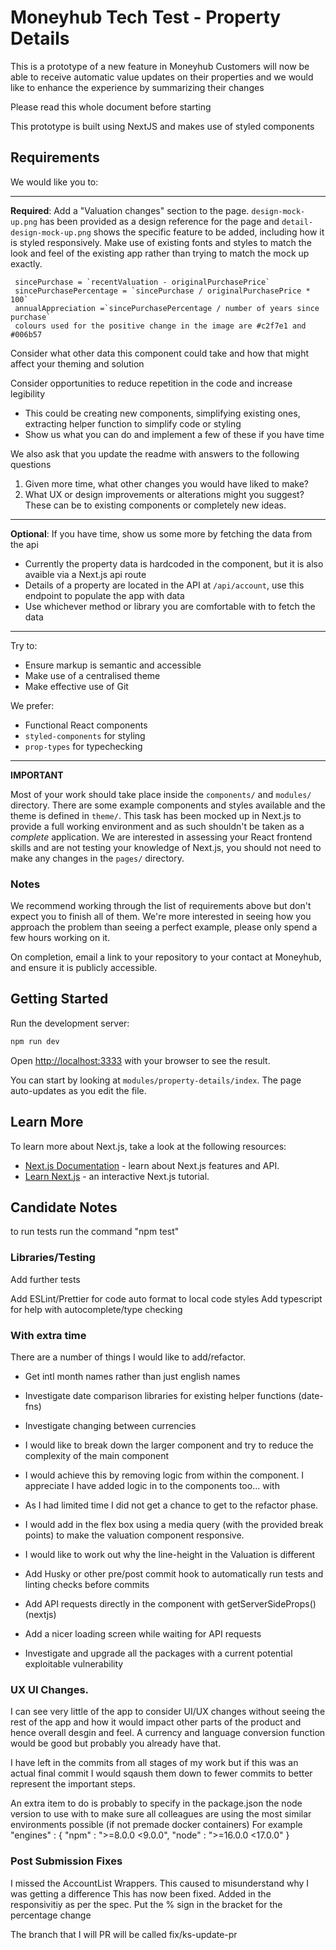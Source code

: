 # Moneyhub Tech Test - Property Details

This is a prototype of a new feature in Moneyhub
Customers will now be able to receive automatic value updates on their properties
and we would like to enhance the experience by summarizing their changes

Please read this whole document before starting

This prototype is built using NextJS and makes use of styled components

## Requirements

We would like you to:

----

**Required**: Add a "Valuation changes" section to the page. `design-mock-up.png` has been provided as a design reference for the page and `detail-design-mock-up.png` shows the specific feature to be added, including how it is styled responsively. Make use of existing fonts and styles to match the look and feel of the existing app rather than trying to match the mock up exactly.

 ```
  sincePurchase = `recentValuation - originalPurchasePrice`
  sincePurchasePercentage = `sincePurchase / originalPurchasePrice * 100`
  annualAppreciation =`sincePurchasePercentage / number of years since purchase`
  colours used for the positive change in the image are #c2f7e1 and #006b57
 ```

Consider what other data this component could take and how that might affect your theming and solution

Consider opportunities to reduce repetition in the code and increase legibility
- This could be creating new components, simplifying existing ones, extracting helper function to simplify code or styling
- Show us what you can do and implement a few of these if you have time

We also ask that you update the readme with answers to the following questions 

1. Given more time, what other changes you would have liked to make?
2. What UX or design improvements or alterations might you suggest? These can be to existing components or completely new ideas.

----

**Optional**: If you have time, show us some more by fetching the data from the api
  - Currently the property data is hardcoded in the component, but it is also avaible via a Next.js api route
  - Details of a property are located in the API at `/api/account`, use this endpoint to populate the app with data
  - Use whichever method or library you are comfortable with to fetch the data

----

Try to:

- Ensure markup is semantic and accessible
- Make use of a centralised theme
- Make effective use of Git

We prefer:

- Functional React components
- `styled-components` for styling
- `prop-types` for typechecking

----

**IMPORTANT**

Most of your work should take place inside the `components/` and `modules/` directory. There are some example components and styles available and the theme is defined in `theme/`. This task has been mocked up in Next.js to provide a full working environment and as such shouldn't be taken as a _complete_ application. We are interested in assessing your React frontend skills and are not testing your knowledge of Next.js, you should not need to make any changes in the `pages/` directory.

### Notes

We recommend working through the list of requirements above but don't expect you to finish all of them. We're more interested in seeing how you approach the problem than seeing a perfect example, please only spend a few hours working on it. 

On completion, email a link to your repository to your contact at Moneyhub, and ensure it is publicly accessible.

## Getting Started

Run the development server:

```bash
npm run dev
```

Open [http://localhost:3333](http://localhost:3333) with your browser to see the result.

You can start by looking at `modules/property-details/index`. The page auto-updates as you edit the file.

## Learn More

To learn more about Next.js, take a look at the following resources:

- [Next.js Documentation](https://nextjs.org/docs) - learn about Next.js features and API.
- [Learn Next.js](https://nextjs.org/learn) - an interactive Next.js tutorial.

## Candidate Notes

to run tests run the command "npm test"

### Libraries/Testing
Add further tests

Add ESLint/Prettier for code auto format to local code styles
Add typescript for help with autocomplete/type checking

### With extra time
There are a number of things I would like to add/refactor.
* Get intl month names rather than just english names
* Investigate date comparison libraries for existing helper functions (date-fns)
* Investigate changing between currencies
* I would like to break down the larger component and try to reduce the complexity of the main component
* I would achieve this by removing logic from within the component. I appreciate I have added logic in to the components too... with 
* As I had limited time I did not get a chance to get to the refactor phase.
* I would add in the flex box using a media query (with the provided break points) to make the valuation component responsive.
* I would like to work out why the line-height in the Valuation is different
* Add Husky or other pre/post commit hook to automatically run tests and linting checks before commits

* Add API requests directly in the component with getServerSideProps() (nextjs)
* Add a nicer loading screen while waiting for API requests
* Investigate and upgrade all the packages with a current potential exploitable vulnerability 

### UX UI Changes.
I can see very little of the app to consider UI/UX changes without seeing the 
rest of the app and how it would impact other parts of the product and 
hence overall desgin and feel.
A currency and language conversion function would be good but probably you already have that.

I have left in the commits from all stages of my work but if this was an actual final commit I would sqaush them down to fewer commits to better represent the important steps.

An extra item to do is probably to specify in the package.json the node version to use with 
to make sure all colleagues are using the most similar environments possible (if not premade docker containers)
For example
  "engines" : { 
    "npm" : ">=8.0.0 <9.0.0",
    "node" : ">=16.0.0 <17.0.0"
  }


### Post Submission Fixes
I missed the AccountList Wrappers.
This caused to misunderstand why I was getting a difference
This has now been fixed.
Added in the responsivitiy as per the spec.
Put the % sign in the bracket for the percentage change

The branch that I will PR will be called fix/ks-update-pr